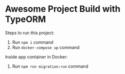 # Awesome Project Build with TypeORM

Steps to run this project:

1. Run `npm i` command
2. Run `docker-compose up` command


Inside app container in Docker:
1. Run `npm run migration:run` command
